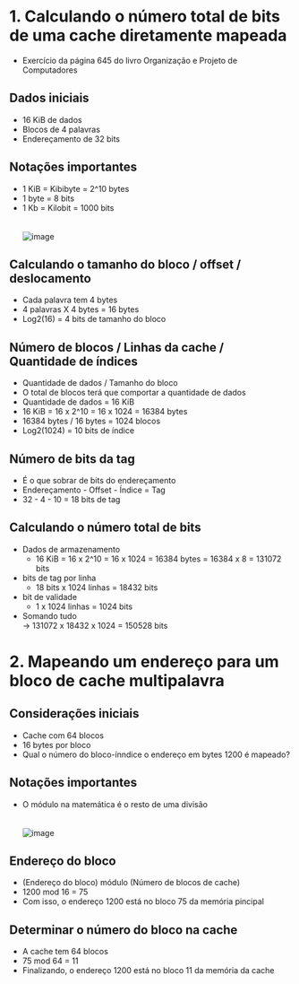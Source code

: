 # 1. Calculando o número total de bits de uma cache diretamente mapeada
- Exercício da página 645 do livro Organização e Projeto de Computadores<br>
## Dados iniciais
- 16 KiB de dados<br>
- Blocos de 4 palavras<br>
- Endereçamento de 32 bits<br>
## Notações importantes
- 1 KiB = Kibibyte = 2^10 bytes<br>
- 1 byte = 8 bits<br>
- 1 Kb = Kilobit = 1000 bits<br><br><br>
![image](https://github.com/user-attachments/assets/e3b2b33d-3c32-4d5b-b56a-f1fa4a6f6c9a)


## Calculando o tamanho do bloco / offset / deslocamento
- Cada palavra tem 4 bytes<br>
- 4 palavras X 4 bytes = 16 bytes<br>
- Log2(16) = 4 bits de tamanho do bloco<br>
## Número de blocos / Linhas da cache / Quantidade de índices
- Quantidade de dados / Tamanho do bloco<br>
- O total de blocos terá que comportar a quantidade de dados<br>
- Quantidade de dados = 16 KiB<br>
- 16 KiB = 16 x 2^10 = 16 x 1024 = 16384 bytes<br>
- 16384 bytes / 16 bytes = 1024 blocos<br>
- Log2(1024) = 10 bits de índice<br>
## Número de bits da tag
- É o que sobrar de bits do endereçamento<br>
- Endereçamento - Offset - Índice = Tag<br>
- 32 - 4 - 10 = 18 bits de tag<br>
## Calculando o número total de bits
- Dados de armazenamento<br>
  - 16 KiB = 16 x 2^10 = 16 x 1024 = 16384 bytes = 16384 x 8 = 131072 bits<br>
- bits de tag por linha<br>
  - 18 bits x 1024 linhas = 18432 bits<br>
- bit de validade<br>
  - 1 x 1024 linhas = 1024 bits<br>
- Somando tudo<br>
  -> 131072 x 18432 x 1024 = 150528 bits<br>

# 2. Mapeando um endereço para um bloco de cache multipalavra
## Considerações iniciais
- Cache com 64 blocos<br>
- 16 bytes por bloco<br>
- Qual o número do bloco-ínndice o endereço em bytes 1200 é mapeado?
## Notações importantes
-  O módulo na matemática é o resto de uma divisão<br><br><br>
![image](https://github.com/user-attachments/assets/800793cc-f557-4904-9775-0c8c16aa5457)

## Endereço do bloco
- (Endereço do bloco) módulo (Número de blocos de cache)<br>
- 1200 mod 16 = 75<br>
- Com isso, o endereço 1200 está no bloco 75 da memória pincipal<br>
## Determinar o número do bloco na cache<br>
- A cache tem 64 blocos<br>
- 75 mod 64 = 11<br>
- Finalizando, o endereço 1200 está no bloco 11 da memória da cache<br>
